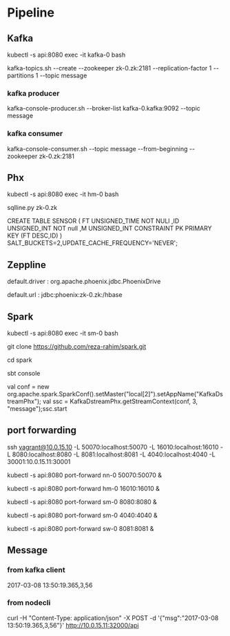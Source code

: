 # Pipeline

## Kafka
kubectl -s api:8080 exec -it kafka-0 bash

kafka-topics.sh --create --zookeeper zk-0.zk:2181 --replication-factor 1 --partitions 1 --topic message

### kafka producer
kafka-console-producer.sh --broker-list kafka-0.kafka:9092 --topic message

### kafka consumer
kafka-console-consumer.sh --topic message --from-beginning --zookeeper zk-0.zk:2181


## Phx
kubectl -s api:8080 exec -it hm-0 bash

sqlline.py zk-0.zk

CREATE TABLE SENSOR (
FT UNSIGNED_TIME NOT NULl
,ID UNSIGNED_INT NOT null
,M UNSIGNED_INT
CONSTRAINT PK PRIMARY KEY (FT DESC,ID)
) SALT_BUCKETS=2,UPDATE_CACHE_FREQUENCY='NEVER';

## Zeppline

default.driver : org.apache.phoenix.jdbc.PhoenixDrive

default.url : jdbc:phoenix:zk-0.zk:/hbase


## Spark

kubectl -s api:8080 exec -it sm-0 bash

git clone https://github.com/reza-rahim/spark.git

cd spark 

sbt console 

val conf = new org.apache.spark.SparkConf().setMaster("local[2]").setAppName("KafkaDstreamPhx"); val ssc =  KafkaDstreamPhx.getStreamContext(conf, 3, "message");ssc.start


## port forwarding

ssh vagrant@10.0.15.10 -L 50070:localhost:50070 -L 16010:localhost:16010 -L 8080:localhost:8080 -L 8081:localhost:8081  -L 4040:localhost:4040 -L 30001:10.0.15.11:30001

kubectl -s api:8080 port-forward nn-0 50070:50070 &

kubectl -s api:8080 port-forward hm-0 16010:16010 &

kubectl -s api:8080 port-forward sm-0 8080:8080 &

kubectl -s api:8080 port-forward sm-0 4040:4040 &

kubectl -s api:8080 port-forward sw-0 8081:8081 &

## Message
### from kafka client

2017-03-08 13:50:19.365,3,56

### from nodecli

curl -H "Content-Type: application/json" -X POST -d '{"msg":"2017-03-08 13:50:19.365,3,56"}'  http://10.0.15.11:32000/api



